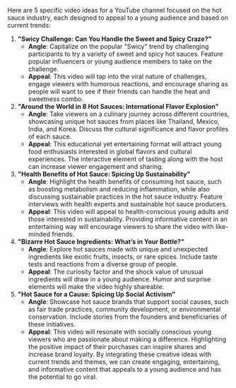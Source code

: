 Here are 5 specific video ideas for a YouTube channel focused on the hot sauce industry, each designed to appeal to a young audience and based on current trends:

1. **"Swicy Challenge: Can You Handle the Sweet and Spicy Craze?"**
   - **Angle**: Capitalize on the popular "Swicy" trend by challenging participants to try a variety of sweet and spicy hot sauces. Feature popular influencers or young audience members to take on the challenge.
   - **Appeal**: This video will tap into the viral nature of challenges, engage viewers with humorous reactions, and encourage sharing as people will want to see if their friends can handle the heat and sweetness combo.
2. **"Around the World in 8 Hot Sauces: International Flavor Explosion"**
   - **Angle**: Take viewers on a culinary journey across different countries, showcasing unique hot sauces from places like Thailand, Mexico, India, and Korea. Discuss the cultural significance and flavor profiles of each sauce.
   - **Appeal**: This educational yet entertaining format will attract young food enthusiasts interested in global flavors and cultural experiences. The interactive element of tasting along with the host can increase viewer engagement and sharing.
3. **"Health Benefits of Hot Sauce: Spicing Up Sustainability"**
   - **Angle**: Highlight the health benefits of consuming hot sauce, such as boosting metabolism and reducing inflammation, while also discussing sustainable practices in the hot sauce industry. Feature interviews with health experts and sustainable hot sauce producers.
   - **Appeal**: This video will appeal to health-conscious young adults and those interested in sustainability. Providing informative content in an entertaining way will encourage viewers to share the video with like-minded friends.
4. **"Bizarre Hot Sauce Ingredients: What’s in Your Bottle?"**
   - **Angle**: Explore hot sauces made with unique and unexpected ingredients like exotic fruits, insects, or rare spices. Include taste tests and reactions from a diverse group of people.
   - **Appeal**: The curiosity factor and the shock value of unusual ingredients will draw in a young audience. Humor and surprise elements will make the video highly shareable.
5. **"Hot Sauce for a Cause: Spicing Up Social Activism"**
   - **Angle**: Showcase hot sauce brands that support social causes, such as fair trade practices, community development, or environmental conservation. Include stories from the founders and beneficiaries of these initiatives.
   - **Appeal**: This video will resonate with socially conscious young viewers who are passionate about making a difference. Highlighting the positive impact of their purchases can inspire shares and increase brand loyalty.
     By integrating these creative ideas with current trends and themes, we can create engaging, entertaining, and informative content that appeals to a young audience and has the potential to go viral.
